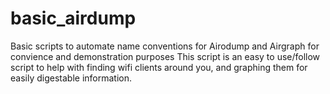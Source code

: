 # basic_airdump
Basic scripts to automate name conventions for Airodump and Airgraph for convience and demonstration purposes
This script is an easy to use/follow script to help with finding wifi clients around you, and graphing them for easily digestable information. 
